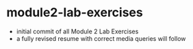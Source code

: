# module2-lab-exercises

 - initial commit of all Module 2 Lab Exercises
 - a fully revised resume with correct media queries will follow 

 